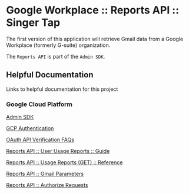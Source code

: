 # Google Workplace :: Reports API :: Singer Tap

The first version of this application will retrieve Gmail data from a Google Workplace (formerly G-suite) organization.

The `Reports API` is part of the `Admin SDK`.

## Helpful Documentation

Links to helpful documentation for this project

### Google Cloud Platform

[Admin SDK](https://developers.google.com/admin-sdk)

[GCP Authentication](https://cloud.google.com/docs/authentication)

[OAuth API Verification FAQs](https://support.google.com/cloud/answer/9110914)

[Reports API :: User Usage Reports :: Guide](https://developers.google.com/admin-sdk/reports/v1/guides/manage-usage-users)

[Reports API :: Usage Reports (GET) :: Reference](https://developers.google.com/admin-sdk/reports/v1/reference/userUsageReport/get)

[Reports API :: Gmail Parameters](https://developers.google.com/admin-sdk/reports/v1/appendix/usage/user/gmail)

[Reports API :: Authorize Requests](https://developers.google.com/admin-sdk/reports/v1/guides/authorizing)
